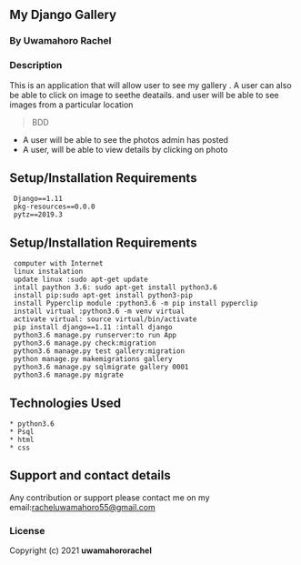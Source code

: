 
## My Django Gallery
### By Uwamahoro  Rachel
### Description
This is an application that will allow user to see my gallery  . A user can also be able to click on image to seethe deatails. and user will be able to see images from a particular location

>BDD
  * A user will be able to see the photos admin has posted
  * A user, will be able   to view details by clicking on photo

  
## Setup/Installation Requirements
     Django==1.11
     pkg-resources==0.0.0
     pytz==2019.3

## Setup/Installation Requirements
     computer with Internet
     linux instalation 
     update linux :sudo apt-get update
     intall paython 3.6: sudo apt-get install python3.6
     install pip:sudo apt-get install python3-pip 
     install Pyperclip module :python3.6 -m pip install pyperclip
     install virtual :python3.6 -m venv virtual
     activate virtual: source virtual/bin/activate
     pip install django==1.11 :intall django
     python3.6 manage.py runserver:to run App
     python3.6 manage.py check:migration
     python3.6 manage.py test gallery:migration
     python manage.py makemigrations gallery
     python3.6 manage.py sqlmigrate gallery 0001
     python3.6 manage.py migrate

 ## Technologies Used
  
    * python3.6
    * Psql
    * html
    * css 

## Support and contact details
Any contribution or support please contact me on my email:racheluwamahoro55@gmail.com
### License
Copyright (c) 2021 **uwamahororachel**
